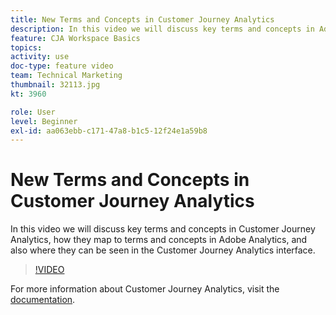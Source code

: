 ```yaml
---
title: New Terms and Concepts in Customer Journey Analytics
description: In this video we will discuss key terms and concepts in Adobe Customer Journey Analytics, how they map to terms and concepts in Adobe Analytics, and also where they can be seen in the Customer Journey Analytics interface.
feature: CJA Workspace Basics
topics: 
activity: use
doc-type: feature video
team: Technical Marketing
thumbnail: 32113.jpg
kt: 3960

role: User
level: Beginner
exl-id: aa063ebb-c171-47a8-b1c5-12f24e1a59b8
---
```

# New Terms and Concepts in Customer Journey Analytics

In this video we will discuss key terms and concepts in Customer Journey Analytics, how they map to terms and concepts in Adobe Analytics, and also where they can be seen in the Customer Journey Analytics interface.

>[!VIDEO](https://video.tv.adobe.com/v/32113/?quality=12)

For more information about Customer Journey Analytics, visit the [documentation](https://docs.adobe.com/content/help/en/analytics-platform/using/cja-landing.html).

